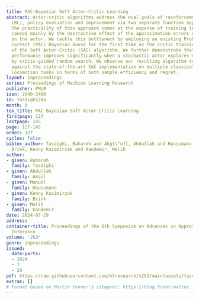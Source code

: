 ```yaml
---
title: PAC-Bayesian Soft Actor-Critic Learning
abstract: Actor-critic algorithms address the dual goals of reinforcement learning
  (RL), policy evaluation and improvement via two separate function approximators.
  The practicality of this approach comes at the expense of training instability,
  caused mainly by the destructive effect of the approximation errors of the critic
  on the actor. We tackle this bottleneck by employing an existing Probably Approximately
  Correct (PAC) Bayesian bound for the first time as the critic training objective
  of the Soft Actor-Critic (SAC) algorithm. We further demonstrate that online learning
  performance improves significantly when a stochastic actor explores multiple futures
  by critic-guided random search. We observe our resulting algorithm to compare favorably
  against the state-of-the-art SAC implementation on multiple classical control and
  locomotion tasks in terms of both sample efficiency and regret.
layout: inproceedings
series: Proceedings of Machine Learning Research
publisher: PMLR
issn: 2640-3498
id: tasdighi24a
month: 0
tex_title: PAC-Bayesian Soft Actor-Critic Learning
firstpage: 127
lastpage: 145
page: 127-145
order: 127
cycles: false
bibtex_author: Tasdighi, Bahareh and Akg{\"u}l, Abdullah and Haussmann, Manuel and
  Brink, Kenny Kazimirzak and Kandemir, Melih
author:
- given: Bahareh
  family: Tasdighi
- given: Abdullah
  family: Akgül
- given: Manuel
  family: Haussmann
- given: Kenny Kazimirzak
  family: Brink
- given: Melih
  family: Kandemir
date: 2024-07-29
address:
container-title: Proceedings of the 6th Symposium on Advances in Approximate Bayesian
  Inference
volume: '253'
genre: inproceedings
issued:
  date-parts:
  - 2024
  - 7
  - 29
pdf: https://raw.githubusercontent.com/mlresearch/v253/main/assets/tasdighi24a/tasdighi24a.pdf
extras: []
# Format based on Martin Fenner's citeproc: https://blog.front-matter.io/posts/citeproc-yaml-for-bibliographies/
---
```

